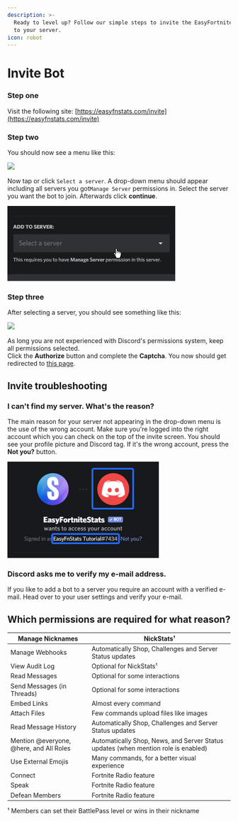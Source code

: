 ```yaml
---
description: >-
  Ready to level up? Follow our simple steps to invite the EasyFortniteStats Bot
  to your server.
icon: robot
---
```


# Invite Bot

###

### Step one

Visit the following site: [https://easyfnstats.com/invite](https://easyfnstats.com/invite)

### Step two

You should now see a menu like this:

![](../.gitbook/assets/brave\_YBpE1iopsY.png)

Now tap or click `Select a server`. A drop-down menu should appear including all servers you got`Manage Server` permissions in. Select the server you want the bot to join. Afterwards click **continue**.

![](../.gitbook/assets/q78Qvg2jx7.gif)

### Step three

After selecting a server, you should see something like this:

![](../.gitbook/assets/brave\_NF4XimBew5.png)

As long you are not experienced with Discord's permissions system, keep all permissions selected.\
Click the **Authorize** button and complete the **Captcha**. You now should get redirected to [this page](https://docs.easyfnstats.com/invite).

## Invite troubleshooting

### &#x20;I can't find my server. What's the reason?

The main reason for your server not appearing in the drop-down menu is the use of the wrong account. Make sure you're logged into the right account which you can check on the top of the invite screen. You should see your profile picture and Discord tag. If it's the wrong account, press the **Not you?** button.

![](../.gitbook/assets/mQwiyUpVdw.png)

### Discord asks me to verify my e-mail address.

If you like to add a bot to a server you require an account with a verified e-mail. Head over to your user settings and verify your e-mail.

## Which permissions are required for what reason?

| Manage Nicknames                        | NickStats¹                                                                         |
| --------------------------------------- | ---------------------------------------------------------------------------------- |
| Manage Webhooks                         | Automatically Shop, Challenges and Server Status updates                           |
| View Audit Log                          | Optional for NickStats¹                                                            |
| Read Messages                           | Optional for some interactions                                                     |
| Send Messages (in Threads)              | Optional for some interactions                                                     |
| Embed Links                             | Almost every command                                                               |
| Attach Files                            | Few commands upload files like images                                              |
| Read Message History                    | Automatically Shop, Challenges and Server Status updates                           |
| Mention @everyone, @here, and All Roles | Automatically Shop, News, and Server Status updates (when mention role is enabled) |
| Use External Emojis                     | Many commands, for a better visual experience                                      |
| Connect                                 | Fortnite Radio feature                                                             |
| Speak                                   | Fortnite Radio feature                                                             |
| Defean Members                          | Fortnite Radio feature                                                             |

¹ Members can set their BattlePass level or wins in their nickname
